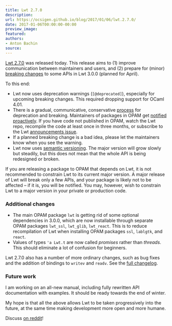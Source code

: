 ```yaml
---
title: Lwt 2.7.0
description:
url: https://ocsigen.github.io/blog/2017/01/06/lwt.2.7.0/
date: 2017-01-06T00:00:00-00:00
preview_image:
featured:
authors:
- Anton Bachin
source:
---
```


<p><a href="https://github.com/ocsigen/lwt/releases/tag/2.7.0">Lwt 2.7.0</a> was released today. This release aims to (1) improve communication between maintainers and users, and (2) prepare for (minor) <a href="https://github.com/ocsigen/lwt/issues/308">breaking changes</a> to some APIs in Lwt 3.0.0 (planned for April).</p>

<p>To this end:</p>

<ul>
  <li>Lwt now uses deprecation warnings (<code class="language-plaintext highlighter-rouge">[@deprecated]</code>), especially for upcoming breaking changes. This required dropping support for OCaml 4.01.</li>
  <li>There is a gradual, communicative, conservative <a href="https://github.com/ocsigen/lwt/issues/293">process</a> for deprecation and breaking. Maintainers of packages in OPAM get <a href="https://github.com/ocsigen/lwt/issues/308">notified proactively</a>. If you have code not published in OPAM, watch the Lwt repo, recompile the code at least once in three months, or subscribe to the Lwt <a href="https://github.com/ocsigen/lwt/issues/309">announcements issue</a>.</li>
  <li>If a planned breaking change is a bad idea, please let the maintainers know when you see the warning.</li>
  <li>Lwt now uses <a href="http://semver.org/">semantic versioning</a>. The major version will grow slowly but steadily, but this does not mean that the whole API is being redesigned or broken.</li>
</ul>

<p>If you are releasing a package to OPAM that depends on Lwt, it is not
recommended to constrain Lwt to its current major version. A major
release of Lwt will break only a few APIs, and your package is likely
not to be affected &ndash; if it is, you will be notified. You may, however,
wish to constrain Lwt to a major version in your private or production
code.</p>

<h3>Additional changes</h3>

<ul>
  <li>The main OPAM package <code class="language-plaintext highlighter-rouge">lwt</code> is getting rid of some optional dependencies in 3.0.0, which are now installable through separate OPAM packages <code class="language-plaintext highlighter-rouge">lwt_ssl</code>, <code class="language-plaintext highlighter-rouge">lwt_glib</code>, <code class="language-plaintext highlighter-rouge">lwt_react</code>. This is to reduce recompilation of Lwt when installing OPAM packages <code class="language-plaintext highlighter-rouge">ssl</code>, <code class="language-plaintext highlighter-rouge">lablgtk</code>, and <code class="language-plaintext highlighter-rouge">react</code>.</li>
  <li>Values of types <code class="language-plaintext highlighter-rouge">'a Lwt.t</code> are now called <em>promises</em> rather than <em>threads</em>. This should eliminate a lot of confusion for beginners.</li>
</ul>

<p>Lwt 2.7.0 also has a number of more ordinary changes, such as bug fixes
and the addition of bindings to <code class="language-plaintext highlighter-rouge">writev</code> and <code class="language-plaintext highlighter-rouge">readv</code>. See the <a href="https://github.com/ocsigen/lwt/releases/tag/2.7.0">full
changelog</a>.</p>

<h3>Future work</h3>

<p>I am working on an all-new manual, including fully rewritten API documentation with examples. It should be ready towards the end of winter.</p>

<p>My hope is that all the above allows Lwt to be taken progressively into the future, at the same time making development more open and more humane.</p>

<p>Discuss <a href="https://www.reddit.com/r/ocaml/comments/5mdl0g/lwt_270_is_out_ocamls_promise_library_featuring/">on reddit</a>!</p>


